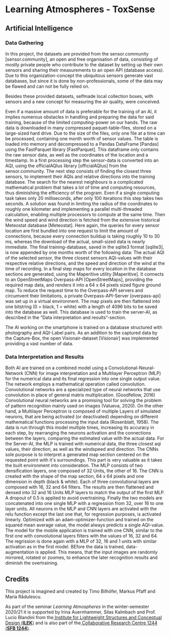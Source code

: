 # Learning Atmospheres - ToxSense 

## Artificial Intelligence

### Data Gathering

In this project, the datasets are provided from the sensor.community [sensor.community], an open and free organisation of data, consisting of mostly private people who contribute to the dataset by setting up their own sensors and sharing their measurements to an open API (database access). Due to this organization-concept the ubiquitous sensors generate vast databases, but since it is done by non-professionals, some of the data may be flawed and can not be fully relied on.

Besides these provided datasets, selfmade local collection boxes, with sensors and a new concept for measuring the air quality, were conceived. 

Even if a massive amount of data is preferable for the training of an AI, it implies numerous obstacles in handling and preparing the data for said training, because of the limited computing-power on our hands. The raw data is downloaded in many compressed paquet-table-files, stored on a large-sized hard drive. Due to the size of the files, only one file at a time can be processed, containing one month worth of sensor values. The table is loaded into memory and decompressed to a Pandas DataFrame [Pandas] using the FastParquet library [FastParquet]. This dataframe only contains the raw sensor data, as well as the coordinates of the location and a timestamp. In a first processing step the sensor-data is converted into an AQI, using the officialAQIus library [officialAQIus] from the sensor.community. The next step consists of finding the closest three sensors, to implement their AQIs and relative directions into the training database. The search for the nearest neighbours is a complicated mathematical problem that takes a lot of time and computing resources, thus diminishing the efficiency of the program. Even if a single computing task takes only 20 milliseconds, after only 100 iterations this step takes two seconds. A solution was found in limiting the radius of the coordinates to roughly one kilometer and implementing a parallel multi-threaded calculation, enabling multiple processors to compute at the same time. Then the wind speed and wind direction is fetched from the extensive historical Meteostat database [Meteostat]. Here again, the queries for every sensor location are first bundled into one request to limit the amount of connections, because every connection buildup is taking roughly 10 to 30 ms, whereas the download of the actual, small-sized data is nearly immediate. The final training-database, saved in the sqlite3 format [sqlite3], is now appended by one months worth of the following data: The actual AQI of the selected sensor, the three closest sensors AQI-values with their respective relative directions, and the speed and direction of the wind at the time of recording. In a final step maps for every location in the database sections are generated, using the Maperitive utility [Maperitive]. It connects to an OpenStreetMaps Overpass-API [OpenStreetMaps], providing the required map data, and renders it into a 64 x 64 pixels sized figure ground map. To reduce the request time to the Overpass-API servers and circumvent their limitations, a private Overpass-API-Server [overpass-api] was set up in a virtual environment. The map pixels are then flattened into one bitstring (0 = black, 1 = white) with a length of 4096 bits to be saved into the database as well. This database is used to train the server-AI, as described in the “Data interpretation and results”-section.

The AI working on the smartphone is trained on a database structured with photography and AQI-Label pairs. As an addition to the captured data by the Capture-Box, the open Visionair-dataset [Visionair] was implemented providing a vast number of data.

### Data Interpretation and Results

Both AI are trained on a combined model using a Convolutional-Neural-Network (CNN) for image interpretation and a Multilayer Perceptron (MLP) for the numerical data and its final regression into one single output value. The network employs a mathematical operation called convolution. Convolutional networks are a specialized type of neural networks that use convolution in place of general matrix multiplication. (Goodfellow, 2016) Convolutional neural networks are a promising tool for solving the problem of pattern recognition mainly used on images (Valueva, 2020). On the other hand, a Multilayer Perceptron is composed of multiple Layers of simulated neurons, that are being activated (or deactivated) depending on different mathematical functions processing the input data (Rosenblatt, 1958). The data is run through this model multiple times, increasing its accuracy in each step, by rearranging the neurons activation and the connections between the layers, comparing the estimated value with the actual data.
For the Server-AI, the MLP is trained with numerical data, the three closest aqi values, their direction, as well as the windspeed and direction. The CNNs sole purpose is to interpret a generated map section centered on the requested point with it's surroundings. This part is very valuable as it takes the built environment into consideration.
The MLP consists of two densification layers, one composed of 32 Units, the other of 16. The CNN is created with the shape of the map section, 64 x 64 pixels and one dimension in depth (black & white). Each of three convolutional layers are composed with 16, 32 and 64 filters. The results are then flattened and densed into 32 and 16 Units MLP layers to match the output of the first MLP. A dropout of 0.5 is applied to avoid overtraining. Finally the two models are concatenated into one single MLP with a regression from 32, over 16 to one layer units. All neurons in the MLP and CNN layers are activated with the relu function except the last one that, for regression purposes, is activated linearly. Optimized with an adam-optimizer-function and trained on the squared mean average value, the model always predicts a single AQI-value.
The model for the mobile application is trained with one CNN, similar to the first one with convolutional layers filters with the values of 16, 32 and 64. The regrission is done again with a MLP of 32, 16 and 1 units with similar activation as in the first model. BEfore the data is trained, data-augmentation is applied. This means, that the input images are randomly mirrored, rotated or zoomes, to enhance the later recognition results and diminish the overtraining.



## Credits

This project is imagined and created by Timo Bilhöfer, Markus Pfaff and Maria Rădulescu.

As part of the seminar *Learning Atmospheres* in the winter-semester 2020/21 it is supported by Irina Auernhammer, Silas Kalmbach and Prof. Lucio Blandini from the[ Institute for Lightweight Structures and Conceptual Design (**ILEK**)](https://www.ilek.uni-stuttgart.de/) and is also part of the[ Collaborative Research Centre 1244 (**SFB 1244**)](https://www.sfb1244.uni-stuttgart.de/).
